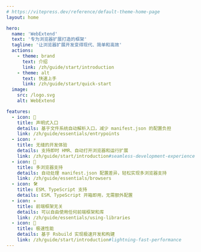 ```yaml
---
# https://vitepress.dev/reference/default-theme-home-page
layout: home

hero:
  name: 'WebExtend'
  text: '专为浏览器扩展打造的框架'
  tagline: '让浏览器扩展开发变得现代、简单和高效'
  actions:
    - theme: brand
      text: 介绍
      link: /zh/guide/start/introduction
    - theme: alt
      text: 快速上手
      link: /zh/guide/start/quick-start
  image:
    src: /logo.svg
    alt: WebExtend

features:
  - icon: 📝
    title: 声明式入口
    details: 基于文件系统自动解析入口，减少 manifest.json 的配置负担
    link: /zh/guide/essentials/entrypoints
  - icon: ⚡️
    title: 无缝的开发体验
    details: 支持即时 HMR、自动打开浏览器和运行扩展
    link: /zh/guide/start/introduction#seamless-development-experience
  - icon: 🧭
    title: 多浏览器支持
    details: 自动处理 manifest.json 配置差异，轻松实现多浏览器支持
    link: /zh/guide/essentials/browsers
  - icon: 🛠️
    title: ESM、TypeScript 支持
    details: ESM、TypeScript 开箱即用，无需额外配置
  - icon: ✈️
    title: 前端框架无关
    details: 可以自由使用任何前端框架和库
    link: /zh/guide/essentials/using-libraries
  - icon: 🚀
    title: 极速性能
    details: 基于 Rsbuild 实现极速开发和构建
    link: /zh/guide/start/introduction#lightning-fast-performance
---
```


